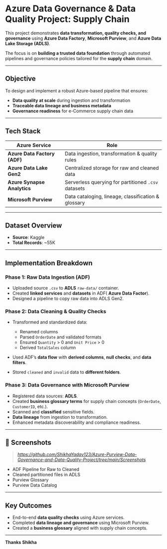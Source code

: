 # Azure Data Governance & Data Quality Project: Supply Chain

This project demonstrates **data transformation, quality checks, and governance** using **Azure Data Factory**, **Microsoft Purview**, and **Azure Data Lake Storage (ADLS)**. 

The focus is on **building a trusted data foundation** through automated pipelines and governance policies tailored for the **supply chain** domain.

---

## Objective

To design and implement a robust Azure-based pipeline that ensures:
- **Data quality at scale** during ingestion and transformation
- **Traceable data lineage and business metadata**
- **Governance readiness** for e-Commerce supply chain data

---

## Tech Stack

| Azure Service              | Role                                                  |
|----------------------------|--------------------------------------------------------|
| **Azure Data Factory (ADF)** | Data ingestion, transformation & quality rules         |
| **Azure Data Lake Gen2**     | Centralized storage for raw and cleaned data          |
| **Azure Synapse Analytics**  | Serverless querying for partitioned `.csv` datasets    |
| **Microsoft Purview**        | Data cataloging, lineage, classification & glossary   |

---

## Dataset Overview

- **Source**: Kaggle
- **Total Records**: ~55K

---

## Implementation Breakdown

### Phase 1: Raw Data Ingestion (ADF)
- Uploaded source `.csv` to **ADLS** `raw-data/` container.
- Created **linked services** and **datasets** in ADF( **Azure Data Factor**).
- Designed a pipeline to copy raw data into ADLS Gen2.

###  Phase 2: Data Cleaning & Quality Checks
- Transformed and standardized data:
  - Renamed columns
  - Parsed `OrderDate` and validated formats
  - Ensured `Quantity` > 0 and `Unit Price` > 0
  - Derived `TotalSales` column
    
- Used ADF’s **data flow** with **derived columns**, **null checks**, and **data filters**.
- Stored `cleaned` and `invalid` data to **different folders**.

###  Phase 3: Data Governance with Microsoft Purview
- Registered data sources: **ADLS**.
- Created **business glossary terms** for supply chain concepts (`OrderDate`, `CustomerID`, etc.).
- Scanned and **classified** sensitive fields.
- **Data lineage** from ingestion to transformation.
- Enhanced metadata discoverability and compliance readiness.
---

## 📸 Screenshots

> *https://github.com/ShikhaYadav123/Azure-Purview-Data-Governance-and-Data-Quality-Project/tree/main/Screenshots*

- ADF Pipeline for Raw to Cleaned
- Cleaned partitioned files in ADLS
- Purview Glossary
- Purview Data Catalog
---

## Key Outcomes

- End-to-end **data quality checks** using Azure services.
- Completed **data lineage and governance** using Microsoft Purview.
- Created a **business glossary** aligned with supply chain concepts.

---
**Thanks**
**Shikha**
